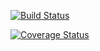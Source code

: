 [![Build Status](https://travis-ci.org/runtingyang/cs107test.svg?branch=main)](https://travis-ci.org/runtingyang/cs107test)

[![Coverage Status](https://codecov.io/gh/dsondak/cs207testing/branch/master/graph/badge.svg)](https://codecov.io/gh/dsondak/cs207testing)
